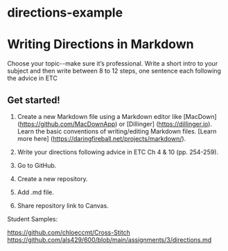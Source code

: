 # directions-example

# Writing Directions in Markdown

Choose your topic--make sure it’s professional. Write a short intro to your subject and then write between 8 to 12 steps, one sentence each following the advice in ETC

## Get started!

1. Create a new Markdown file using a Markdown editor like [MacDown] (https://github.com/MacDownApp) or [Dillinger] (https://dillinger.io). Learn the basic conventions of writing/editing Markdown files. [Learn more here] (https://daringfireball.net/projects/markdown/). 

2. Write your directions following advice in ETC Ch 4 & 10 (pp. 254-259). 

3. Go to GitHub.

4. Create a new repository. 

5. Add .md file.

6. Share repository link to Canvas. 


Student Samples:

https://github.com/chloeccmt/Cross-Stitch
https://github.com/als429/600/blob/main/assignments/3/directions.md




